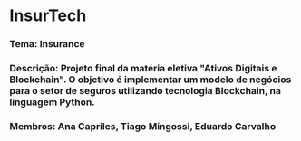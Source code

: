 # InsurTech
### Tema: Insurance
### Descrição: Projeto final da matéria eletiva "Ativos Digitais e Blockchain". O objetivo é implementar um modelo de negócios para o setor de seguros utilizando tecnologia Blockchain, na linguagem Python.
### Membros: Ana Capriles, Tiago Mingossi, Eduardo Carvalho
